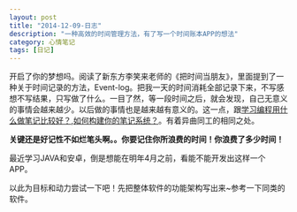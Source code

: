 ```yaml
---
layout: post
title: "2014-12-09-日志"
description: "一种高效的时间管理方法，有了写一个时间账本APP的想法"
category: 心情笔记
tags: [日记]
---
```


开启了你的梦想吗。阅读了新东方李笑来老师的《把时间当朋友》，里面提到了一种关于时间记录的方法，Event-log。把我一天的时间消耗全部记录下来，不写感想不写结果，只写做了什么。一目了然，等一段时间之后，就会发现，自己无意义的事情会越来越少。以后做的事情也是越来越有意义的。这一点，跟[学习编程用什么做笔记比较好？][1],[如何构建你的笔记系统？][2]。有着异曲同工的相同之处。

**关键还是好记性不如烂笔头啊。。你要记住你所浪费的时间！你浪费了多少时间！**

最近学习JAVA和安卓，倒是想能在明年4月之前，看能不能开发出这样一个APP。

以此为目标和动力尝试一下吧！先把整体软件的功能架构写出来~参考一下同类的软件。



[1]:http://www.zhihu.com/question/21438053
[2]:http://www.zhihu.com/question/23427617
